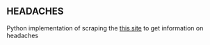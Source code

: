 ## HEADACHES
Python implementation of scraping the [this site](http://headacheaustralia.org.au) to get information on headaches
